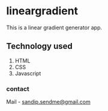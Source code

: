 # lineargradient
This is a linear gradient generator app.

## Technology used
1. HTML
1. CSS
1. Javascript

### contact
Mail - sandip.sendme@gmail.com
